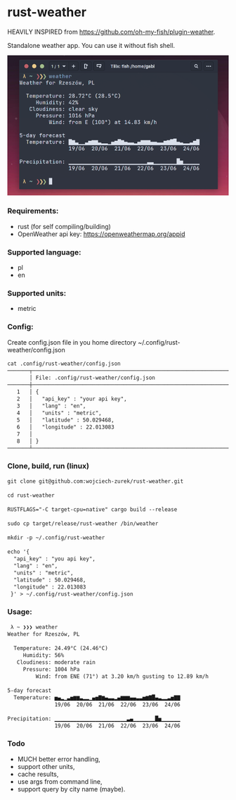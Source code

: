 # rust-weather
HEAVILY INSPIRED from https://github.com/oh-my-fish/plugin-weather.

Standalone weather app. You can use it without fish shell.

![rust-weather](readme/shot1.png "rust-weather")


### Requirements:

- rust (for self compiling/building)
- OpenWeather api key: https://openweathermap.org/appid

### Supported language:

- pl
- en

### Supported units:

- metric

### Config:

Create config.json file in you home directory ~/.config/rust-weather/config.json

```fish
cat .config/rust-weather/config.json 
───────┬───────────────────────────────────────────────────────────────────────────────────────────────────────────────────────────────────────────────────────────────────────────────────────
       │ File: .config/rust-weather/config.json
───────┼───────────────────────────────────────────────────────────────────────────────────────────────────────────────────────────────────────────────────────────────────────────────────────
   1   │ {
   2   │   "api_key" : "your api key",
   3   │   "lang" : "en",
   4   │   "units" : "metric",
   5   │   "latitude" : 50.029468,
   6   │   "longitude" : 22.013083 
   7   │   
   8   │ }
───────┴───────────────────────────────────────────────────────────────────────────────────────────────────────────────────────────────────────────────────────────────────────────────────────

```

### Clone, build, run (linux)
```fish
git clone git@github.com:wojciech-zurek/rust-weather.git

cd rust-weather

RUSTFLAGS="-C target-cpu=native" cargo build --release

sudo cp target/release/rust-weather /bin/weather

mkdir -p ~/.config/rust-weather

echo '{
  "api_key" : "you api key",
  "lang" : "en",
  "units" : "metric",
  "latitude" : 50.029468,
  "longitude" : 22.013083 
 }' > ~/.config/rust-weather/config.json
```

### Usage:
```fish
 λ ~ ❯❯❯ weather
Weather for Rzeszów, PL

  Temperature: 24.49°C (24.46°C)
     Humidity: 56%
   Cloudiness: moderate rain
     Pressure: 1004 hPa
         Wind: from ENE (71°) at 3.20 km/h gusting to 12.89 km/h

5-day forecast
  Temperature: ▅▄▂▁▃▅▆▆▃▂▂▁▄▅▇▆▄▃▃▂▄▆▆▆▄▄▃▃▅▆▇█▄▃▂▂▃▅▇▇
               19/06  20/06  21/06  22/06  23/06  24/06  

Precipitation: ▁▁▁▁▁▁▁▁▁▁▁▁▁▁▁▁▁▁▁▁▁▁▁▃▄▁▁▁▁▁▁▁█▅▁▁▁▁▁▁
               19/06  20/06  21/06  22/06  23/06  24/06  

```

### Todo
- MUCH better error handling,
- support other units,
- cache results,
- use args from command line,
- support query by city name (maybe).
